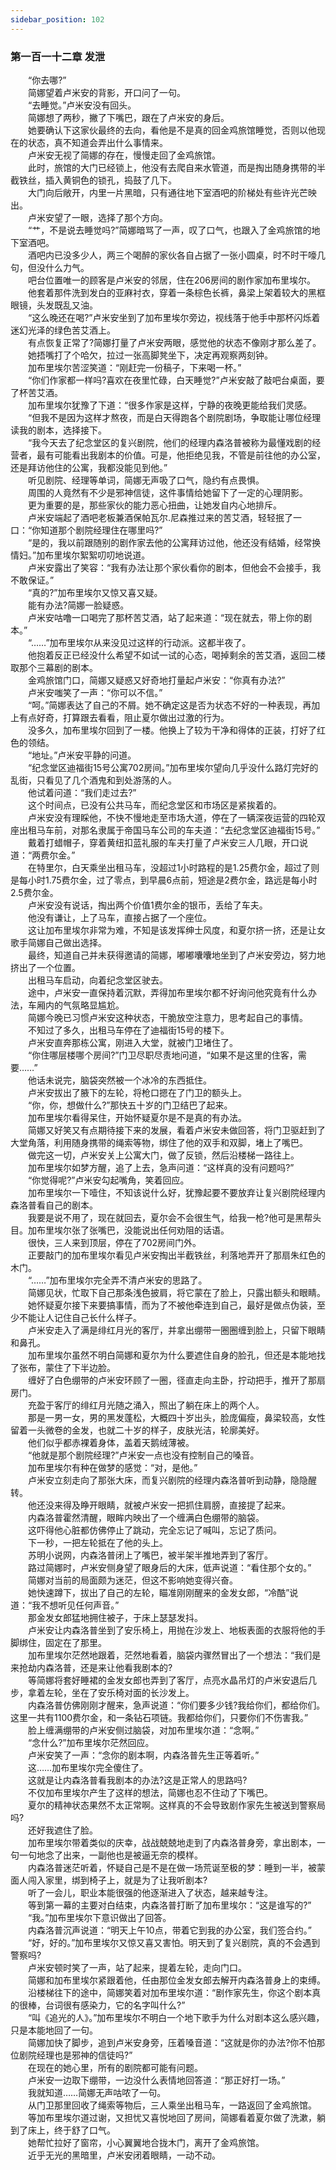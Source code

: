 ```yaml
---
sidebar_position: 102
---
```

### 第一百一十二章 发泄  


　　“你去哪?”  
　　简娜望着卢米安的背影，开口问了一句。  
　　“去睡觉。”卢米安没有回头。  
　　简娜想了两秒，撇了下嘴巴，跟在了卢米安的身后。  
　　她要确认下这家伙最终的去向，看他是不是真的回金鸡旅馆睡觉，否则以他现在的状态，真不知道会弄出什么事情来。  
　　卢米安无视了简娜的存在，慢慢走回了金鸡旅馆。  
　　此时，旅馆的大门已经锁上，他没有去爬自来水管道，而是掏出随身携带的半截铁丝，插入黄铜色的锁孔，捣鼓了几下。  
　　大门向后敞开，内里一片黑暗，只有通往地下室酒吧的阶梯处有些许光芒映出。  
　　卢米安望了一眼，选择了那个方向。  
　　“艹，不是说去睡觉吗?”简娜暗骂了一声，叹了口气，也跟入了金鸡旅馆的地下室酒吧。  
　　酒吧内已没多少人，两三个喝醉的家伙各自占据了一张小圆桌，时不时干嚎几句，但没什么力气。  
　　吧台位置唯一的顾客是卢米安的邻居，住在206房间的剧作家加布里埃尔。  
　　他套着那件洗到发白的亚麻衬衣，穿着一条棕色长裤，鼻梁上架着较大的黑框眼镜，头发既乱又油。  
　　“这么晚还在喝?”卢米安坐到了加布里埃尔旁边，视线落于他手中那杯闪烁着迷幻光泽的绿色苦艾酒上。  
　　有点恢复正常了?简娜打量了卢米安两眼，感觉他的状态不像刚才那么差了。  
　　她捂嘴打了个哈欠，拉过一张高脚凳坐下，决定再观察两刻钟。  
　　加布里埃尔苦涩笑道：“刚赶完一份稿子，下来喝一杯。”  
　　“你们作家都一样吗?喜欢在夜里忙碌，白天睡觉?”卢米安敲了敲吧台桌面，要了杯苦艾酒。  
　　加布里埃尔犹豫了下道：“很多作家是这样，宁静的夜晚更能给我们灵感。  
　　“但我不是因为这样才熬夜，而是白天得跑各个剧院剧场，争取能让哪位经理读我的剧本，选择接下。  
　　“我今天去了纪念堂区的复兴剧院，他们的经理内森洛普被称为最懂戏剧的经营者，最有可能看出我剧本的价值。可是，他拒绝见我，不管是前往他的办公室，还是拜访他住的公寓，我都没能见到他。”  
　　听见剧院、经理等单词，简娜无声吸了口气，隐约有点畏惧。  
　　周围的人竟然有不少是邪神信徒，这件事情给她留下了一定的心理阴影。  
　　更为重要的是，那些家伙的能力恶心扭曲，让她发自内心地排斥。  
　　卢米安端起了酒吧老板兼酒保帕瓦尔.尼森推过来的苦艾酒，轻轻抿了一口：“你知道那个剧院经理住在哪里吗?”  
　　“是的，我以前跟随别的剧作家去他的公寓拜访过他，他还没有结婚，经常换情妇。”加布里埃尔絮絮叨叨地说道。  
　　卢米安露出了笑容：“我有办法让那个家伙看你的剧本，但他会不会接手，我不敢保证。”  
　　“真的?”加布里埃尔又惊又喜又疑。  
　　能有办法?简娜一脸疑惑。  
　　卢米安咕噜一口喝完了那杯苦艾酒，站了起来道：“现在就去，带上你的剧本。”  
　　“……”加布里埃尔从来没见过这样的行动派。这都半夜了。  
　　他抱着反正已经没什么希望不如试一试的心态，喝掉剩余的苦艾酒，返回二楼取那个三幕剧的剧本。  
　　金鸡旅馆门口，简娜又疑惑又好奇地打量起卢米安：“你真有办法?”  
　　卢米安嗤笑了一声：“你可以不信。”  
　　“呵。”简娜表达了自己的不屑。她不确定这是否为状态不好的一种表现，再加上有点好奇，打算跟去看看，阻止夏尔做出过激的行为。  
　　没多久，加布里埃尔回到了一楼。他换上了较为干净和得体的正装，打好了红色的领结。  
　　“地址。”卢米安平静的问道。  
　　“纪念堂区迪福街15号公寓702房间。”加布里埃尔望向几乎没什么路灯完好的乱街，只看见了几个酒鬼和到处游荡的人。  
　　他试着问道：“我们走过去?”  
　　这个时间点，已没有公共马车，而纪念堂区和市场区是紧挨着的。  
　　卢米安没有理睬他，不快不慢地走至市场大道，停在了一辆深夜运营的四轮双座出租马车前，对那名隶属于帝国马车公司的车夫道：“去纪念堂区迪福街15号。”  
　　戴着打蜡帽子，穿着黄纽扣蓝礼服的车夫打量了卢米安三人几眼，开口说道：“两费尔金。”  
　　在特里尔，白天乘坐出租马车，没超过1小时路程的是1.25费尔金，超过了则是每小时1.75费尔金，过了零点，到早晨6点前，短途是2费尔金，路远是每小时2.5费尔金。  
　　卢米安没有说话，掏出两个价值1费尔金的银币，丢给了车夫。  
　　他没有谦让，上了马车，直接占据了一个座位。  
　　这让加布里埃尔非常为难，不知是该发挥绅士风度，和夏尔挤一挤，还是让女歌手简娜自己做出选择。  
　　最终，知道自己并未获得邀请的简娜，嘟嘟囔囔地坐到了卢米安旁边，努力地挤出了一个位置。  
　　出租马车启动，向着纪念堂区驶去。  
　　途中，卢米安一直保持着沉默，弄得加布里埃尔都不好询问他究竟有什么办法，车厢内的气氛略显尴尬。  
　　简娜今晚已习惯卢米安这种状态，干脆放空注意力，思考起自己的事情。  
　　不知过了多久，出租马车停在了迪福街15号的楼下。  
　　卢米安直奔那栋公寓，刚进入大堂，就被门卫堵住了。  
　　“你住哪层楼哪个房间?”门卫尽职尽责地问道，“如果不是这里的住客，需要……”  
　　他话未说完，脑袋突然被一个冰冷的东西抵住。  
　　卢米安拔出了腋下的左轮，将枪口摁在了门卫的额头上。  
　　“你，你，想做什么?”那快五十岁的门卫结巴了起来。  
　　加布里埃尔看得呆住，开始怀疑夏尔是不是真的有办法。  
　　简娜又好笑又有点期待接下来的发展，看着卢米安未做回答，将门卫驱赶到了大堂角落，利用随身携带的绳索等物，绑住了他的双手和双脚，堵上了嘴巴。  
　　做完这一切，卢米安关上公寓大门，做了反锁，然后沿楼梯一路往上。  
　　加布里埃尔如梦方醒，追了上去，急声问道：“这样真的没有问题吗?”  
　　“你觉得呢?”卢米安勾起嘴角，笑着回应。  
　　加布里埃尔一下噎住，不知该说什么好，犹豫起要不要放弃让复兴剧院经理内森洛普看自己的剧本。  
　　我要是说不用了，现在就回去，夏尔会不会很生气，给我一枪?他可是黑帮头目。加布里埃尔张了张嘴巴，没能说出任何劝阻的话语。  
　　很快，三人来到顶层，停在了702房间门外。  
　　正要敲门的加布里埃尔看见卢米安掏出半截铁丝，利落地弄开了那扇朱红色的木门。  
　　“……”加布里埃尔完全弄不清卢米安的思路了。  
　　简娜见状，忙取下自己那条浅色披肩，将它蒙在了脸上，只露出额头和眼睛。  
　　她怀疑夏尔接下来要搞事情，而为了不被他牵连到自己，最好是做点伪装，至少不能让人记住自己长什么样子。  
　　卢米安走入了满是绯红月光的客厅，并拿出绷带一圈圈缠到脸上，只留下眼睛和鼻孔。  
　　加布里埃尔虽然不明白简娜和夏尔为什么要遮住自身的脸孔，但还是本能地找了张布，蒙住了下半边脸。  
　　缠好了白色绷带的卢米安环顾了一圈，径直走向主卧，拧动把手，推开了那扇房门。  
　　充盈于客厅的绯红月光随之涌入，照出了躺在床上的两个人。  
　　那是一男一女，男的黑发蓬松，大概四十岁出头，脸庞偏瘦，鼻梁较高，女性留着一头微卷的金发，也就二十岁的样子，皮肤光洁，轮廓美好。  
　　他们似乎都赤裸着身体，盖着天鹅绒薄被。  
　　“他就是那个剧院经理?”卢米安一点也没有控制自己的嗓音。  
　　加布里埃尔有种在做梦的感觉：“对，是他。”  
　　卢米安立刻走向了那张大床，而复兴剧院的经理内森洛普听到动静，隐隐醒转。  
　　他还没来得及睁开眼睛，就被卢米安一把抓住肩膀，直接提了起来。  
　　内森洛普霍然清醒，眼眸内映出了一个缠满白色绷带的脑袋。  
　　这吓得他心脏都仿佛停止了跳动，完全忘记了喊叫，忘记了质问。  
　　下一秒，一把左轮抵在了他的头上。  
　　苏明小说网，内森洛普闭上了嘴巴，被半架半推地弄到了客厅。  
　　路过简娜时，卢米安侧身望了眼身后的大床，低声说道：“看住那个女的。”  
　　简娜对当前的局面颇为迷茫，但这不影响她变得兴奋。  
　　她快速蹲下，拔出了自己的左轮，瞄准刚刚醒来的金发女郎，“冷酷”说道：“我不想听见任何声音。”  
　　那金发女郎猛地拥住被子，于床上瑟瑟发抖。  
　　卢米安让内森洛普坐到了安乐椅上，用抛在沙发上、地板表面的衣服将他的手脚绑住，固定在了那里。  
　　加布里埃尔茫然地跟着，茫然地看着，脑袋内骤然冒出了一个想法：“我们是来抢劫内森洛普，还是来让他看我剧本的?  
　　等简娜将套好睡裙的金发女郎也弄到了客厅，点亮水晶吊灯的卢米安退后几步，拿着左轮，坐在了安乐椅对面的长沙发上。  
　　内森洛普仿佛刚刚才醒来，急声说道：“你们要多少钱?我给你们，都给你们。这里一共有1100费尔金，和一条钻石项链。我都给你们，只要你们不伤害我。”  
　　脸上缠满绷带的卢米安侧过脑袋，对加布里埃尔道：“念啊。”  
　　“念什么?”加布里埃尔茫然回应。  
　　卢米安笑了一声：“念你的剧本啊，内森洛普先生正等着听。”  
　　这……加布里埃尔完全傻住了。  
　　这就是让内森洛普看我剧本的办法?这是正常人的思路吗?  
　　不仅加布里埃尔产生了这样的想法，简娜也忍不住动了下嘴巴。  
　　夏尔的精神状态果然不太正常啊。这样真的不会导致剧作家先生被送到警察局吗?  
　　还好我遮住了脸。  
　　加布里埃尔带着类似的庆幸，战战兢兢地走到了内森洛普身旁，拿出剧本，一句一句地念了出来，一副他也是被逼无奈的模样。  
　　内森洛普迷茫听着，怀疑自己是不是在做一场荒诞至极的梦：睡到一半，被蒙面人闯入家里，绑到椅子上，就是为了让我听剧本?  
　　听了一会儿，职业本能很强的他逐渐进入了状态，越来越专注。  
　　等到第一幕的主要对白结束，内森洛普打断了加布里埃尔：“这是谁写的?”  
　　“我。”加布里埃尔下意识做出了回答。  
　　内森洛普沉声说道：“明天上午10点，带着它到我的办公室，我们签合约。”  
　　“好，好的。”加布里埃尔又惊又喜又害怕。明天到了复兴剧院，真的不会遇到警察吗?  
　　卢米安顿时笑了一声，站了起来，提着左轮，走向门口。  
　　简娜和加布里埃尔紧跟着他，任由那位金发女郎去解开内森洛普身上的束缚。  
　　沿楼梯往下的途中，简娜笑着对加布里埃尔道：“剧作家先生，你这个剧本真的很棒，台词很有感染力，它的名字叫什么?”  
　　“叫《追光的人》。”加布里埃尔不明白一个地下歌手为什么对剧本这么感兴趣，只是本能地回了一句。  
　　简娜加快了脚步，追到卢米安身旁，压着嗓音道：“这就是你的办法?你不怕那位剧院经理也是邪神的信徒吗?”  
　　在现在的她心里，所有的剧院都可能有问题。  
　　卢米安一边取下绷带，一边没什么表情地回答道：“那正好打一场。”  
　　我就知道……简娜无声咕哝了一句。  
　　从门卫那里回收了绳索等物后，三人乘坐出租马车，一路返回了金鸡旅馆。  
　　等加布里埃尔道过谢，又担忧又喜悦地回了房间，简娜看着夏尔做了洗漱，躺到了床上，终于舒了口气。  
　　她帮忙拉好了窗帘，小心翼翼地合拢木门，离开了金鸡旅馆。  
　　近乎无光的黑暗里，卢米安闭着眼睛，一动不动。  
